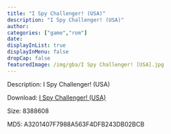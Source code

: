 ```yaml
---
title: "I Spy Challenger! (USA)"
description: "I Spy Challenger! (USA)"
author: 
categories: ["game","rom"]
date: 
displayInList: true
displayInMenu: false
dropCap: false
featuredImage: /img/gba/I Spy Challenger! [USA].jpg
---
```


Description: I Spy Challenger! (USA)

Download: <a style="text-decoration:underline;" href="https://mega.nz/#!2KBGkYIY!a_tTnyO-1pGgeiNt0Ej1kjlYBeamR4h0uc-A4qxSNhk" target = "_blank" rel = "nofollow" > I Spy Challenger! (USA)</a>

Size: 8388608

MD5: A3201407F7988A563F4DFB243DB02BCB

